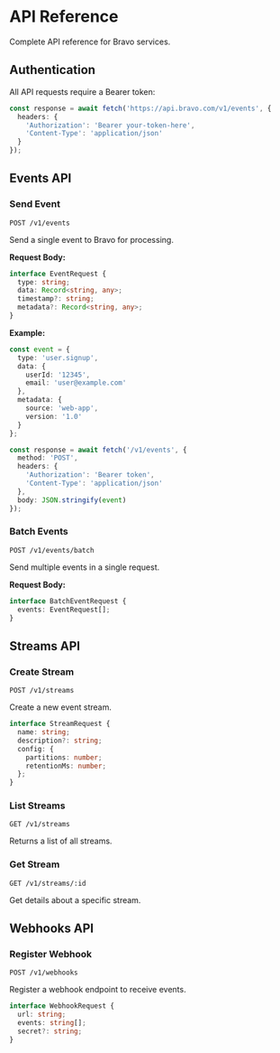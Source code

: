 # API Reference

Complete API reference for Bravo services.

## Authentication

All API requests require a Bearer token:

```typescript
const response = await fetch('https://api.bravo.com/v1/events', {
  headers: {
    'Authorization': 'Bearer your-token-here',
    'Content-Type': 'application/json'
  }
});
```

## Events API

### Send Event

`POST /v1/events`

Send a single event to Bravo for processing.

**Request Body:**

```typescript
interface EventRequest {
  type: string;
  data: Record<string, any>;
  timestamp?: string;
  metadata?: Record<string, any>;
}
```

**Example:**

```typescript
const event = {
  type: 'user.signup',
  data: {
    userId: '12345',
    email: 'user@example.com'
  },
  metadata: {
    source: 'web-app',
    version: '1.0'
  }
};

const response = await fetch('/v1/events', {
  method: 'POST',
  headers: {
    'Authorization': 'Bearer token',
    'Content-Type': 'application/json'
  },
  body: JSON.stringify(event)
});
```

### Batch Events

`POST /v1/events/batch`

Send multiple events in a single request.

**Request Body:**

```typescript
interface BatchEventRequest {
  events: EventRequest[];
}
```

## Streams API

### Create Stream

`POST /v1/streams`

Create a new event stream.

```typescript
interface StreamRequest {
  name: string;
  description?: string;
  config: {
    partitions: number;
    retentionMs: number;
  };
}
```

### List Streams

`GET /v1/streams`

Returns a list of all streams.

### Get Stream

`GET /v1/streams/:id`

Get details about a specific stream.

## Webhooks API

### Register Webhook

`POST /v1/webhooks`

Register a webhook endpoint to receive events.

```typescript
interface WebhookRequest {
  url: string;
  events: string[];
  secret?: string;
}
```
